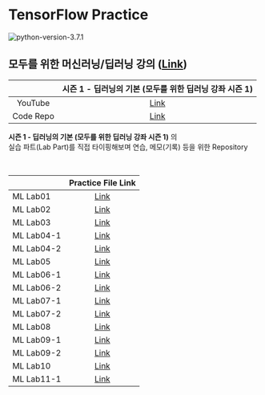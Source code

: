 # TensorFlow Practice

![python-version-3.7.1](https://img.shields.io/badge/python-3.7.1-blue.svg)

## 모두를 위한 머신러닝/딥러닝 강의 ([Link](http://hunkim.github.io/ml/))  

|           |              시즌 1 - 딥러닝의 기본 (모두를 위한 딥러닝 강좌 시즌 1)             |
|:---------:|:--------------------------------------------------------------------------------:|
|  YouTube  | [Link](https://www.youtube.com/playlist?list=PLlMkM4tgfjnLSOjrEJN31gZATbcj_MpUm) |
| Code Repo |              [Link](https://github.com/hunkim/DeepLearningZeroToAll)             |

**시즌 1 - 딥러닝의 기본 (모두를 위한 딥러닝 강좌 시즌 1)** 의  
실습 파트(Lab Part)를 직접 타이핑해보며 연습, 메모(기록) 등을 위한 Repository

<br>

|            |                                         Practice File Link                                          |
|------------|:---------------------------------------------------------------------------------------------------:|
| ML Lab01   | [Link](https://github.com/DevBruce/TensorFlow-Practice/blob/master/practice_files/ml_lab01.ipynb)   |
| ML Lab02   | [Link](https://github.com/DevBruce/TensorFlow-Practice/blob/master/practice_files/ml_lab02.ipynb)   |
| ML Lab03   | [Link](https://github.com/DevBruce/TensorFlow-Practice/blob/master/practice_files/ml_lab03.ipynb)   |
| ML Lab04-1 | [Link](https://github.com/DevBruce/TensorFlow-Practice/blob/master/practice_files/ml_lab04-1.ipynb) |
| ML Lab04-2 | [Link](https://github.com/DevBruce/TensorFlow-Practice/blob/master/practice_files/ml_lab04-2.ipynb) |
| ML Lab05   | [Link](https://github.com/DevBruce/TensorFlow-Practice/blob/master/practice_files/ml_lab05.ipynb)   |
| ML Lab06-1 | [Link](https://github.com/DevBruce/TensorFlow-Practice/blob/master/practice_files/ml_lab06-1.ipynb) |
| ML Lab06-2 | [Link](https://github.com/DevBruce/TensorFlow-Practice/blob/master/practice_files/ml_lab06-2.ipynb) |
| ML Lab07-1 | [Link](https://github.com/DevBruce/TensorFlow-Practice/blob/master/practice_files/ml_lab07-1.ipynb) |
| ML Lab07-2 | [Link](https://github.com/DevBruce/TensorFlow-Practice/blob/master/practice_files/ml_lab07-2.ipynb) |
| ML Lab08   | [Link](https://github.com/DevBruce/TensorFlow-Practice/blob/master/practice_files/ml_lab08.ipynb)   |
| ML Lab09-1 | [Link](https://github.com/DevBruce/TensorFlow-Practice/blob/master/practice_files/ml_lab09-1.ipynb) |
| ML Lab09-2 | [Link](https://github.com/DevBruce/TensorFlow-Practice/blob/master/practice_files/ml_lab09-2.ipynb) |
| ML Lab10 | [Link](https://github.com/DevBruce/TensorFlow-Practice/blob/master/practice_files/ml_lab10.ipynb) |
| ML Lab11-1 | [Link](https://github.com/DevBruce/TensorFlow-Practice/blob/master/practice_files/ml_lab11-1.ipynb) |
